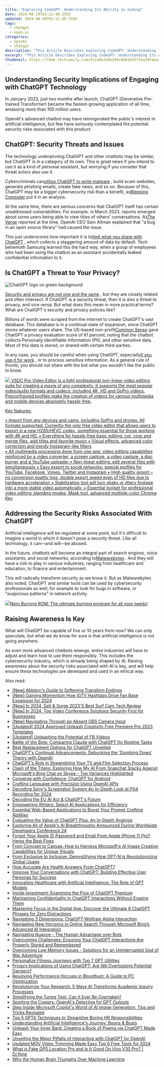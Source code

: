 ```yaml
---
title: "Exploring CodeGPT: Understanding Its Ability in Coding"
date: 2024-08-29T02:21:48.559Z
updated: 2024-08-30T02:21:48.559Z
tags:
  - chatgpt
  - open-ai
categories:
  - openAI
  - chatgpt
description: "This Article Describes Exploring CodeGPT: Understanding Its Ability in Coding"
excerpt: "This Article Describes Exploring CodeGPT: Understanding Its Ability in Coding"
thumbnail: https://thmb.techidaily.com/51ce8e2d4e344c8b82645f25a39faba4287a1c5da16a59ee967932588d09ef10.jpg
---
```


## Understanding Security Implications of Engaging with ChatGPT Technology

 In January 2023, just two months after launch, ChatGPT (Generative Pre-trained Transformer) became the fastest-growing application of all time, amassing more than 100 million users.

 OpenAI's advanced chatbot may have reinvigorated the public's interest in artificial intelligence, but few have seriously contemplated the potential security risks associated with this product.

## ChatGPT: Security Threats and Issues

 The technology underpinning ChatGPT and other chatbots may be similar, but ChatGPT is in a category of its own. This is great news if you intend to use it as a kind of personal assistant, but worrying if you consider that threat actors also use it.

 Cybercriminals can[utilize ChatGPT to write malware](https://www.makeuseof.com/chatgpt-cybersecurity-threat/) , build scam websites, generate phishing emails, create fake news, and so on. Because of this, ChatGPT may be a bigger cybersecurity risk than a benefit, as[Bleeping Computer](https://www.bleepingcomputer.com/news/security/chatgpt-may-be-a-bigger-cybersecurity-risk-than-an-actual-benefit/) put it in an analysis.

 At the same time, there are serious concerns that ChatGPT itself has certain unaddressed vulnerabilities. For example, in March 2023, reports emerged about some users being able to view titles of others’ conversations. As[The Verge](https://www.theverge.com/2023/3/21/23649806/chatgpt-chat-histories-bug-exposed-disabled-outage) reported at the time, OpenAI CEO Sam Altman explained that "a bug in an open source library" had caused the issue.

 This just underscores how important it is to[limit what you share with ChatGPT](https://www.makeuseof.com/shouldnt-trust-chatgpt-confidential-data/) , which collects a staggering amount of data by default. Tech behemoth Samsung learned this the hard way, when a group of employees who had been using the chatbot as an assistant accidentally leaked confidential information to it.

## Is ChatGPT a Threat to Your Privacy?

![ChatGPT logo on green background](https://static1.makeuseofimages.com/wordpress/wp-content/uploads/2023/04/chatgpt-privacy-threat.jpg)

[Security and privacy are not one and the same](https://www.makeuseof.com/privacy-anonymity-security-mean/) , but they are closely related and often intersect. If ChatGPT is a security threat, then it is also a threat to privacy, and vice versa. But what does this mean in more practical terms? What are ChatGPT's security and privacy policies like?

 Billions of words were scraped from the internet to create ChatGPT's vast database. This database is in a continual state of expansion, since ChatGPT stores whatever users share. The US-based non-profit[Common Sense](https://privacy.commonsense.org/evaluation/ChatGPT) gave ChatGPT a privacy evaluation score of 61 percent, noting that the chatbot collects Personally Identifiable Information (PII), and other sensitive data. Most of this data is stored, or shared with certain third-parties.

 In any case, you should be careful when using ChatGPT, especially[if you use it for work](https://www.makeuseof.com/things-you-can-do-with-chatgpt) , or to process sensitive information. As a general rule of thumb, you should not share with the bot what you wouldn't like the public to know.

<!-- affiliate ads begin -->
<a href="https://secure.2checkout.com/order/checkout.php?PRODS=4693127&QTY=1&AFFILIATE=108875&CART=1"><img src="https://www.videosoftdev.com/images/video_editor/screenshots/1.jpg" border="0">
VSDC Pro Video Editor is a light professional non-linear video editing suite for creating a movie of any complexity. It supports the most popular video/audio formats and codecs, including 4K, HD and GoPro videos. Preconfigured profiles make the creation of videos for various multimedia and mobile devices absolutely hassle-free.

Key features:

•	Import from any devices and cams, including GoPro and drones. All formats supported. Сurrently the only free video editor that allows users to export in a new H265/HEVC codec, something essential for those working with 4K and HD.
•	Everything for hassle-free basic editing: cut, crop and merge files, add titles and favorite music
•	Visual effects, advanced color correction and trendy Instagram-like filters   
•	All multimedia processing done from one app: video editing capabilities reinforced by  a video converter, a screen capture, a video capture, a disc burner and a YouTube uploader
•	Non-linear editing: edit several files with simultaneously 
•	Easy export to social networks: special profiles for YouTube, Facebook, Vimeo, Twitter and Instagram
•	High quality export – no conversion quality loss, double export speed even of HD files due to hardware acceleration
•	Stabilization tool will turn shaky or jittery footage into a more stable video automatically. 
•	Essential toolset for professional video editing: blending modes, Mask tool, advanced multiple-color Chroma Key  
</a>
<!-- affiliate ads end -->
## Addressing the Security Risks Associated With ChatGPT

 Artificial intelligence will be regulated at some point, but it's difficult to imagine a world in which it doesn't pose a security threat. Like all technology, it can—and will—be abused.

 In the future, chatbots will become an integral part of search engines, voice assistants, and social networks, according to[Malwarebytes](https://www.anrdoezrs.net/links/7251228/type/dlg/sid/UUmuoUeUpU2024447/https://www.malwarebytes.com/cybersecurity/basics/chatgpt-ai-security) . And they will have a role to play in various industries, ranging from healthcare and education, to finance and entertainment.

 This will radically transform security as we know it. But as Malwarebytes also noted, ChatGPT and similar tools can be used by cybersecurity professionals as well; for example to look for bugs in software, or "suspicious patterns" in network activity.

<!-- affiliate ads begin -->
<a href="https://store.nero.com/order/checkout.php?PRODS=39694080&QTY=1&AFFILIATE=108875&CART=1"><img src="http://cdnwww.nero.com/nero-com-wAssets/img/banners/2023/nbr/fire/Screenshot_1red_gb.jpg" border="0">Nero Burning ROM:
The ultimate burning program for all your needs!</a>
<!-- affiliate ads end -->
## Raising Awareness Is Key

 What will ChatGPT be capable of five or 10 years from now? We can only speculate, but what we do know for sure is that artificial intelligence is not going anywhere.

 As even more advanced chatbots emerge, entire industries will have to adjust and learn how to use them responsibly. This includes the cybersecurity industry, which is already being shaped by AI. Raising awareness about the security risks associated with AI is key, and will help ensure these technologies are developed and used in an ethical way.


<ins class="adsbygoogle"
     style="display:block"
     data-ad-format="autorelaxed"
     data-ad-client="ca-pub-7571918770474297"
     data-ad-slot="1223367746"></ins>



<ins class="adsbygoogle"
     style="display:block"
     data-ad-client="ca-pub-7571918770474297"
     data-ad-slot="8358498916"
     data-ad-format="auto"
     data-full-width-responsive="true"></ins>

<span class="atpl-alsoreadstyle">Also read:</span>
<div><ul>
<li><a href="https://extra-hints.techidaily.com/new-abletons-guide-to-softening-transition-endings/"><u>[New] Ableton's Guide to Softening Transition Endings</u></a></li>
<li><a href="https://instagram-videos.techidaily.com/new-gaining-momentum-how-igtv-hashtags-drive-fan-base-expansion-for-2024/"><u>[New] Gaining Momentum  How IGTV Hashtags Drive Fan Base Expansion for 2024</u></a></li>
<li><a href="https://fox-blue.techidaily.com/new-in-2024-salt-and-surge-2023s-best-surf-cam-tech-review/"><u>[New] In 2024, Salt & Surge  2023'S Best Surf Cam Tech Review</u></a></li>
<li><a href="https://visual-screen-recording.techidaily.com/new-in-2024-top-video-conference-solutions-security-first-for-businesses/"><u>[New] In 2024, Top Video Conference Solutions  Security First for Businesses</u></a></li>
<li><a href="https://video-screen-grab.techidaily.com/new-navigating-through-an-absent-obs-camera-input/"><u>[New] Navigating Through an Absent OBS Camera Input</u></a></li>
<li><a href="https://fox-direct.techidaily.com/updated-2024-approved-unleash-creativity-free-premiere-pro-2023-templates/"><u>[Updated] 2024 Approved  Unleash Creativity  Free Premiere Pro 2023 Templates</u></a></li>
<li><a href="https://facebook-clips.techidaily.com/updated-unleashing-the-potential-of-fb-videos/"><u>[Updated] Unleashing the Potential of FB Videos</u></a></li>
<li><a href="https://tech-haven.techidaily.com/battle-of-the-bots-comparing-claude-with-chatgpt-for-routine-tasks/"><u>Battle of the Bots: Comparing Claude with ChatGPT for Routine Tasks</u></a></li>
<li><a href="https://tech-haven.techidaily.com/best-replacement-options-for-chatgpt-unveiled/"><u>Best Replacement Options for ChatGPT Unveiled</u></a></li>
<li><a href="https://tech-haven.techidaily.com/chatgpts-continual-advancements-debunking-the-dumbing-down-theory-with-openai/"><u>ChatGPT's Continual Advancements: Debunking the 'Dumbing Down' Theory with OpenAI</u></a></li>
<li><a href="https://tech-haven.techidaily.com/chatgpts-role-in-streamlining-your-tv-and-film-selection-process/"><u>ChatGPT's Role in Streamlining Your TV and Film Selection Process</u></a></li>
<li><a href="https://tech-haven.techidaily.com/clash-of-the-titans-exploring-how-my-ai-from-snapchat-stacks-against-microsofts-bing-chat-on-skype-top-variances-highlighted/"><u>Clash of the Titans: Exploring How My AI From Snapchat Stacks Against Microsoft's Bing Chat on Skype - Top Variances Highlighted</u></a></li>
<li><a href="https://tech-haven.techidaily.com/converse-with-confidence-chatgpt-for-android/"><u>Converse with Confidence: ChatGPT for Android</u></a></li>
<li><a href="https://tech-haven.techidaily.com/crafting-language-with-precision-using-openai-apis/"><u>Crafting Language with Precision Using OpenAI APIs</u></a></li>
<li><a href="https://screen-sharing-recording.techidaily.com/decoding-sonys-screenshot-system-an-in-depth-look-at-ps4-recording-for-2024/"><u>Decoding Sony's Screenshot System  An In-Depth Look at PS4 Recording for 2024</u></a></li>
<li><a href="https://tech-haven.techidaily.com/decoding-the-eu-ai-act-and-chatgpts-future/"><u>Decoding the EU AI Act & ChatGPT's Future</u></a></li>
<li><a href="https://tech-haven.techidaily.com/empowering-writers-select-ai-applications-for-efficiency/"><u>Empowering Writers: Select AI Applications for Efficiency</u></a></li>
<li><a href="https://tech-haven.techidaily.com/essential-web-based-applications-to-boost-your-prompt-crafting-abilities/"><u>Essential Web-Based Applications to Boost Your Prompt Crafting Abilities</u></a></li>
<li><a href="https://tech-haven.techidaily.com/evaluating-the-value-of-chatgpt-plus-an-in-depth-analysis/"><u>Evaluating the Value of ChatGPT Plus: An In-Depth Analysis</u></a></li>
<li><a href="https://tech-haven.techidaily.com/exploring-all-of-apples-ai-breakthroughs-announced-during-worldwide-developers-conference-24/"><u>Exploring All of Apple's AI Breakthroughs Announced During Worldwide Developers Conference 24</u></a></li>
<li><a href="https://apple-account.techidaily.com/forgot-your-apple-id-password-and-email-from-apple-iphone-11-pro-heres-the-best-fixes-by-drfone-ios/"><u>Forgot Your Apple ID Password and Email From Apple iPhone 11 Pro? Heres the Best Fixes</u></a></li>
<li><a href="https://tech-haven.techidaily.com/from-concept-to-canvas-how-to-harness-microsofte-ai-image-creation-capabilities-for-unique-visuals/"><u>From Concept to Canvas: How to Harness Microsoft'e AI Image Creation Capabilities for Unique Visuals</u></a></li>
<li><a href="https://tech-haven.techidaily.com/from-exclusive-to-inclusive-demystifying-how-gpt-n-is-revolutionizing-global-usage/"><u>From Exclusive to Inclusive: Demystifying How GPT-N Is Revolutionizing Global Usage</u></a></li>
<li><a href="https://tech-haven.techidaily.com/how-accurate-are-health-answers-from-chatgpt/"><u>How Accurate Are Health Answers From ChatGPT?</u></a></li>
<li><a href="https://tech-haven.techidaily.com/improve-your-conversations-with-chatgpt-building-effective-user-personas-for-success/"><u>Improve Your Conversations with ChatGPT: Building Effective User Personas for Success</u></a></li>
<li><a href="https://tech-haven.techidaily.com/innovating-healthcare-with-artificial-intelligence-the-role-of-gpt-models/"><u>Innovating Healthcare with Artificial Intelligence: The Role of GPT Models</u></a></li>
<li><a href="https://tech-haven.techidaily.com/inside-investment-examining-the-pros-of-chatgpt-premium/"><u>Inside Investment: Examining the Pros of ChatGPT Premium</u></a></li>
<li><a href="https://tech-haven.techidaily.com/maintaining-confidentiality-in-chatgpt-interactions-without-erasing-them/"><u>Maintaining Confidentiality in ChatGPT Interactions Without Erasing Them</u></a></li>
<li><a href="https://tech-haven.techidaily.com/mastering-focus-in-the-digital-age-discover-the-ultimate-8-chatgpt-phrases-for-zero-distractions/"><u>Mastering Focus in the Digital Age: Discover the Ultimate 8 ChatGPT Phrases for Zero Distractions</u></a></li>
<li><a href="https://tech-haven.techidaily.com/navigating-3-dimensions-chatgpt-wolfram-alpha-interaction/"><u>Navigating 3 Dimensions: ChatGPT-Wolfram Alpha Interaction</u></a></li>
<li><a href="https://tech-haven.techidaily.com/navigating-new-horizons-in-online-search-through-microsoft-bings-advanced-ai-integration/"><u>Navigating New Horizons in Online Search Through Microsoft Bing’s Advanced AI Integration</u></a></li>
<li><a href="https://tech-haven.techidaily.com/navigating-nuance-the-human-advantage-over-bots/"><u>Navigating Nuance - The Human Advantage over Bots</u></a></li>
<li><a href="https://tech-haven.techidaily.com/overcoming-challenges-ensuring-your-chatgpt-interactions-are-properly-stored-and-remembered/"><u>Overcoming Challenges: Ensuring Your ChatGPT Interactions Are Properly Stored and Remembered</u></a></li>
<li><a href="https://win-able.techidaily.com/overcoming-low-memory-issues-solutions-for-an-uninterrupted-god-of-war-adventure/"><u>Overcoming Low Memory Issues - Solutions for an Uninterrupted God of War Adventure</u></a></li>
<li><a href="https://tech-haven.techidaily.com/personalize-fitness-journeys-with-top-7-gpt-utilities/"><u>Personalize Fitness Journeys with Top 7 GPT Utilities</u></a></li>
<li><a href="https://tech-haven.techidaily.com/privacy-implications-of-using-chatgpt-are-we-overlooking-potential-dangers/"><u>Privacy Implications of Using ChatGPT: Are We Overlooking Potential Dangers?</u></a></li>
<li><a href="https://win-solutions.techidaily.com/resolving-performance-hiccups-in-bloodhunt-a-guide-to-pc-optimization/"><u>Resolving Performance Hiccups in Bloodhunt: A Guide to PC Optimization</u></a></li>
<li><a href="https://tech-haven.techidaily.com/revolutionize-your-research-5-ways-ai-transforms-academic-inquiry-processes/"><u>Revolutionize Your Research: 5 Ways AI Transforms Academic Inquiry Processes</u></a></li>
<li><a href="https://tech-haven.techidaily.com/simplifying-the-turing-test-can-it-ever-be-overtaken/"><u>Simplifying the Turing Test: Can It Ever Be Overtaken?</u></a></li>
<li><a href="https://tech-haven.techidaily.com/spotting-the-copiers-openais-detective-for-gpt-outputs/"><u>Spotting the Copiers: OpenAI's Detective for GPT Outputs</u></a></li>
<li><a href="https://tech-haven.techidaily.com/step-inside-microsoft-copilots-world-of-ai-image-generation-tips-and-tricks-revealed/"><u>Step Inside Microsoft Copilot's World of AI Image Generation: Tips and Tricks Revealed</u></a></li>
<li><a href="https://tech-haven.techidaily.com/top-5-gpt4-techniques-to-streamline-boring-hr-responsibilities/"><u>Top 5 GPT4 Techniques to Streamline Boring HR Responsibilities</u></a></li>
<li><a href="https://tech-haven.techidaily.com/understanding-artificial-intelligences-journey-boons-and-busts/"><u>Understanding Artificial Intelligence's Journey: Boons & Busts</u></a></li>
<li><a href="https://tech-haven.techidaily.com/unleash-your-inner-bard-creating-a-book-of-poems-via-chatgpt-made-easy/"><u>Unleash Your Inner Bard: Creating a Book of Poems via ChatGPT Made Easy</u></a></li>
<li><a href="https://tech-haven.techidaily.com/unveiling-the-major-pitfalls-of-interacting-with-chatgpt-by-openai/"><u>Unveiling the Major Pitfalls of Interacting with ChatGPT by OpenAI</u></a></li>
<li><a href="https://ai-driven-video-production.techidaily.com/updated-mov-video-trimming-made-easy-top-6-free-tools-for-2024/"><u>Updated MOV Video Trimming Made Easy Top 6 Free Tools for 2024</u></a></li>
<li><a href="https://fake-location.techidaily.com/what-is-fake-gps-location-pro-and-is-it-good-on-vivo-v30-pro-drfone-by-drfone-virtual-android/"><u>What is Fake GPS Location Pro and Is It Good On Vivo V30 Pro? | Dr.fone</u></a></li>
<li><a href="https://tech-haven.techidaily.com/why-the-human-brain-triumphs-over-machine-learning/"><u>Why the Human Brain Triumphs Over Machine Learning</u></a></li>
</ul></div>
